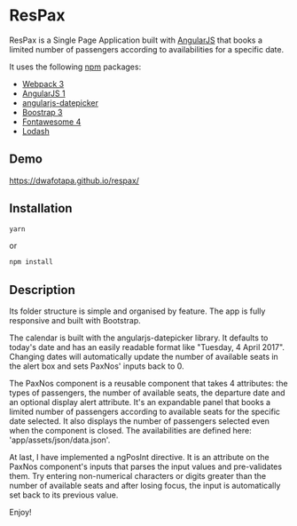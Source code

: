 ResPax
============

ResPax is a Single Page Application built with [AngularJS](https://angularjs.org/) that books a limited number of passengers according to availabilities for a specific date.

It uses the following [npm](https://www.npmjs.com/) packages:
* [Webpack 3](https://webpack.js.org/)
* [AngularJS 1](https://angularjs.org/)
* [angularjs-datepicker](https://github.com/720kb/angular-datepicker)
* [Boostrap 3](http://getbootstrap.com/)
* [Fontawesome 4](http://fontawesome.io/)
* [Lodash](https://lodash.com/)


## Demo

https://dwafotapa.github.io/respax/


## Installation

```javascript
yarn
```

or

```javascript
npm install
```

## Description

Its folder structure is simple and organised by feature. The app is fully responsive and built with Bootstrap.

The calendar is built with the angularjs-datepicker library. It defaults to today's date and has an easily readable format like "Tuesday, 4 April 2017". Changing dates will automatically update the number of available seats in the alert box and sets PaxNos' inputs back to 0.

The PaxNos component is a reusable component that takes 4 attributes: the types of passengers, the number of available seats, the departure date and an optional display alert attribute. It's an expandable panel that books a limited number of passengers according to available seats for the specific date selected. It also displays the number of passengers selected even when the component is closed. The availabilities are defined here: 'app/assets/json/data.json'.

At last, I have implemented a ngPosInt directive. It is an attribute on the PaxNos component's inputs that parses the input values and pre-validates them. Try entering non-numerical characters or digits greater than the number of available seats and after losing focus, the input is automatically set back to its previous value.

Enjoy!